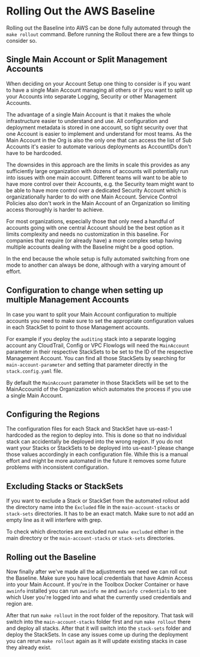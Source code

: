 # Rolling Out the AWS Baseline

Rolling out the Baseline into AWS can be done fully automated through the `make rollout` command. Before running the Rollout there are a few things to consider so.

## Single Main Account or Split Management Accounts

When deciding on your Account Setup one thing to consider is if you want to have a single Main Account managing all others or if you want to split up your Accounts into separate Logging, Security or other Management Accounts.

The advantage of a single Main Account is that it makes the whole infrastructure easier to understand and use. All configuration and deployment metadata is stored in one account, so tight security over that one Account is easier to implement and understand for most teams. As the Main Account in the Org is also the only one that can access the list of Sub Accounts it's easier to automate various deployments as AccountIDs don't have to be hardcoded.

The downsides in this approach are the limits in scale this provides as any sufficiently large organization with dozens of accounts will potentially run into issues with one main account. Different teams will want to be able to have more control over their Accounts, e.g. the Security team might want to be able to have more control over a dedicated Security Account which is organizationally harder to do with one Main Account. Service Control Policies also don't work in the Main Account of an Organization so limiting access thoroughly is harder to achieve.

For most organizations, especially those that only need a handful of accounts going with one central Account should be the best option as it limits complexity and needs no customization in this baseline. For companies that require (or already have) a more complex setup having multiple accounts dealing with the Baseline might be a good option.

In the end because the whole setup is fully automated switching from one mode to another can always be done, although with a varying amount of effort.

## Configuration to change when setting up multiple Management Accounts

In case you want to split your Main Account configuration to multiple accounts you need to make sure to set the appropriate configuration values in each StackSet to point to those Management accounts.

For example if you deploy the `auditing` stack into a separate logging account any CloudTrail, Config or VPC Flowlogs will need the `MainAccount` parameter in their respective StackSets to be set to the ID of the respective Management Account. You can find all those StackSets by searching for `main-account-parameter` and setting that parameter directly in the `stack.config.yaml` file. 

By default the `MainAccount` parameter in those StackSets will be set to the MainAccounId of the Organization which automates the process if you use a single Main Account.


## Configuring the Regions

The configuration files for each Stack and StackSet have us-east-1 hardcoded as the region to deploy into. This is done so that no individual stack can accidentally be deployed into the wrong region. If you do not want your Stacks or StackSets to be deployed into us-east-1 please change those values accordingly in each configuration file. While this is a manual effort and might be more automated in the future it removes some future problems with inconsistent configuration.

## Excluding Stacks or StackSets

If you want to exclude a Stack or StackSet from the automated rollout add the directory name into the `Excluded` file in the `main-account-stacks` or `stack-sets` directories. It has to be an exact match. Make sure to not add an empty line as it will interfere with grep. 

To check which directories are excluded run `make excluded` either in the main directory or the `main-account-stacks` or `stack-sets` directories.

## Rolling out the Baseline

Now finally after we've made all the adjustments we need we can roll out the Baseline. Make sure you have local credentials that have Admin Access into your Main Account. If you're in the Toolbox Docker Container or have `awsinfo` installed you can run `awsinfo me` and `awsinfo credentials` to see which User you're logged into and what the currently used credentials and region are.

After that run `make rollout` in the root folder of the repository. That task will switch into the `main-account-stacks` folder first and run `make rollout` there and deploy all stacks. After that it will switch into the `stack-sets` folder and deploy the StackSets. In case any issues come up during the deployment you can rerun `make rollout` again as it will update existing stacks in case they already exist.